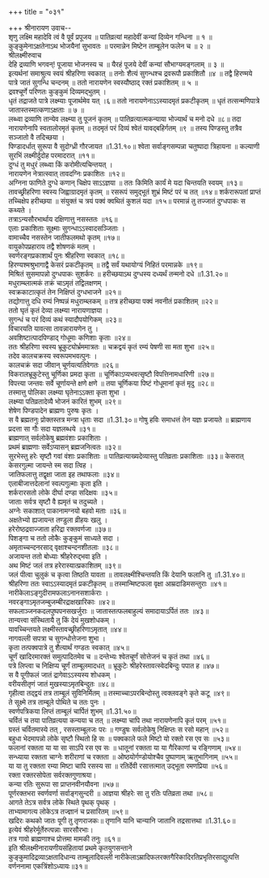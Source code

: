 +++
title = "०३१"

+++
श्रीनारायण उवाच--  
शृणु लक्ष्मि महादेवि त्वं वै पूर्वं प्रपूजय ॥
पातिव्रत्यां महादेवीं कन्यां दिव्येन गन्धिना ॥ १ ॥  
कुङ्कुमेनाऽक्षतेनाऽथ भोजयैनां सुभावतः ॥
परमान्नेन मिष्टेन ताम्बूलेन फलेन च ॥ २ ॥  
श्रीलक्ष्मीरुवाच  
देहि द्रव्याणि भगवन्! पूजाया भोजनस्य च ॥
यैरहं पूजये देवीं कन्यां सौभाग्यमङ्गलाम् ॥ ३ ॥  
इत्यर्थनां समाश्रुत्य स्वयं श्रीहरिणा स्वकात् ॥
तनोः शैत्यं सुगन्धश्च द्रवरूपौ प्रकाशितौ ॥४ ॥
तद्वै हिरण्मये पात्रे जातं सुगन्धि चन्दनम् ॥
ततो नारायणेन स्वस्यौष्ठाद् रक्तं प्रकाशितम् ॥ ५ ॥  
द्रवश्चूर्णे परिणतः कुङ्कुमं दिव्यमद्भुतम् ।  
धृतं तद्राजते पात्रे लक्ष्म्याः पूजार्थमेव यत् ।६॥
ततो नारायणेनाऽऽस्यादमृतं प्रकटीकृतम् ॥
धृतं तत्सन्मणिपात्रे जातास्तस्मात्कणाऽक्षताः ॥ ७ ॥  
लब्ध्वा द्रव्याणि तान्येव लक्ष्म्या तु पूजनं कृतम् ॥
पातिव्रत्यात्मकन्याया भोज्यार्थं च मनो दधे ॥८॥
तदा नारायणेनापि स्वतालोरमृतं कृतम् ॥
तदमृतं परं दिव्यं श्वेतं यावद्बहिर्गतम् ॥९ ॥
तस्य पिण्डस्तु तत्रैव सञ्जातो वै तदिच्छया ।  
पिण्डादर्धात् सुरूपा वै सुदोग्ध्री गौरजायत ॥1.31.१०॥
श्वेता सर्वाङ्गसम्पन्ना चतुष्पादा त्रिहायना ॥
कल्याणी सुरभिं लक्ष्मीर्दुदोह परमादरात् ॥११॥  
दुग्धं तु मधुरं लब्ध्वा किं करोमीत्यचिन्तयत् ।  
नारायणेन नेत्रात्स्वात् तावदग्निः प्रकाशितः ॥१२॥  
अग्निना फाणिते दुग्धे कणान् चिक्षेप साऽऽज्ञया ॥
ततः किमिति कार्यं मे यदा चिन्तयति स्वयम् ॥१३॥
तावच्छ्रीहरिणा स्वस्य जिह्वाग्रादमृतं कृतम् ॥
रसरूपं समुद्भूतं शुभ्रं मिष्टं परं च तत् ॥१४॥
शर्करारूपतां प्राप्तं तच्चिक्षेप हरीच्छया ॥
संयुक्तं च त्रयं पक्वं क्वथितं कुशलं यदा ॥१५॥
परमान्नं तु तज्जातं दुग्धपाकः स कथ्यते ।  
तत्राऽन्यसौरभार्थाय दक्षिणात्तु नसस्ततः ॥१६॥  
एलाः प्रकाशिताः सूक्ष्माः सुगन्धाऽऽस्वादसञ्जिताः ।  
वामाच्चैव नसस्तेन जातीफलमथो कृतम् ॥१७॥  
वायुकोपप्रहाराय तद्वै शोषणकं मतम् ।  
स्वर्णरङ्गप्रकाशार्थं पुनः श्रीहरिणा स्वकात् ॥१८॥  
हिरण्यश्मश्रुभागाद्वै केसरं प्रकटीकृतम् ॥
तद्वै सर्वं यथायोग्यं निहितं परमान्नके ॥१९॥  
मिश्रितं सुसमापन्नो दुग्धपाकः सुशर्करः ॥
हरीच्छयाऽथ दुग्धस्य दध्यर्थं तन्मनो दधे ॥1.31.२०॥  
मधुराम्ब्लात्मकं तक्रं चाऽमृतं तद्विलक्षणम् ।  
स्वक्रकाटात्कृतं तेन निक्षिप्तं दुग्धभाजने ॥२१॥  
तद्योगात्तु दधि रम्यं निष्पन्नं मधुराम्ब्लकम् ॥
तत्र हरीच्छया पक्वं नवनीतं प्रकाशितम् ॥२२॥  
ततो घृतं कृतं देव्या लक्ष्म्या नारायणाज्ञया ।  
सुगन्धं च परं दिव्यं कथं स्यादौपयोगिकम् ॥२३॥  
विचारयति यावत्सा तावन्नारायणेन तु ।  
अवशिष्टात्पादपिण्डाद् गोधूमाः कणिशाः कृताः ॥२४॥  
ततः श्रीहरिणा स्वस्य भ्रूकुट्योर्भ्रममात्रतः ॥
चक्रद्वयं कृतं रम्यं पेषणी सा मता शुभा ॥२५॥  
तदेव कालचक्रस्य स्वरूपमभवत्पुनः ।  
कालचक्रं सदा जीवान् चूर्णयत्यतिवेगतः ॥२६॥  
विकरालभ्रूकुटेस्तु चूर्णिका प्रमदा कृता ॥
चूर्णिकाऽप्यभवत्सृष्टौ विपत्तिनामधारिणी ॥२७॥  
विपत्त्या जन्तवः सर्वे चूर्णायन्ते क्षणे क्षणे ॥
तया चूर्णिकया पिष्टं गोधूमानां कृतं मृदु ॥२८॥  
तस्मात्तु पोलिका लक्ष्म्या घृतेनाऽऽक्ता कृता शुभा ।  
लक्ष्म्या पतिव्रतादेव्यै भोजनं कारितं शुभम् ॥२९॥  
शेषेण पिण्डपादेन ब्राह्मणः पुरुषः कृतः ।  
स वै ब्रह्मतनुः प्रोक्तस्तत्र मन्त्रा धृताः सदा ॥1.31.३०॥
गोषु हविः समाधत्तं तेन यज्ञः प्रजायते ॥
ब्राह्मणाय प्रदत्ता सा गौः सदा यज्ञलब्धये ॥३१॥  
ब्राह्मणात् सर्वलोकेषु ब्रह्मवंशाः प्रकाशिताः ।  
प्रथमं ब्राह्मणाः सर्वेऽप्यासन् ब्रह्मजनित्वतः ॥३२॥  
सुरभेस्तु हरेः सृष्टौ गवां वंशाः प्रकाशिताः ॥
पातिव्रत्याख्यदेव्यास्तु पतिव्रताः प्रकाशिताः ॥३३॥
केसरात् केसरगुल्मा जायन्ते स्म सदा त्विह ।  
जातिफलात्तु तद्वृक्षा जाता इह तथाफलाः ॥३४॥  
एलाबीजात्तदेलानां स्वल्पगुल्माः कृता इति ।  
शर्करारसतो लोके दीर्घा दण्डा सदिक्षवः ॥३५॥  
जाताः सर्वत्र सृष्टौ वै ह्यमृतं च तदुच्यते ।  
अग्नेः सकाशात् पाकानामग्नयो बहवो मताः ॥३६॥  
अक्षतेभ्यो ह्यजायन्त तण्डुला व्रीहयः खलु ।  
हरेरोष्ठद्रवाज्जाता हरिद्रा रक्तवर्णजा ॥३७॥  
पिशङ्गा च ततो लोकैः कुङ्कुमं साध्यते सदा ।  
अमृताच्चन्दनरसाद् वृक्षाश्चन्दनशीतलाः ॥३८॥  
अजायन्त ततो बोध्याः श्रीहरेरुद्भवा इति ।  
अथ मिष्टं जलं तत्र हरेरास्यात्प्रकाशितम् ॥३९॥  
जलं पीत्वा चुलुकं च कृत्वा तिष्ठति यावता ॥
तावलक्ष्मीश्चिन्तयति किं देयानि फलानि तु ॥1.31.४०॥  
श्रीहरिणा ततः स्वाऽऽस्यादमृतं प्रकटीकृतम् ॥
तस्मान्मिष्टफला वृक्षा आम्रदाडिमसन्तुराः ॥४१॥  
नारीकेलाऽङ्गुदीरामफलाऽनानसशार्कराः ।  
नवरङ्गाऽमृतजम्बुजम्बीरद्राक्षखारिकाः ॥४२॥  
सफलाञ्जनकदलपुष्पपनसखर्जुराः ॥
जातास्तत्फलबाहुल्यं समादायाऽर्पितं ततः ॥४३॥  
तान्यत्त्वा संस्थितायै तु किं देयं मुखशोधकम् ।  
यावच्चिन्तयते लक्ष्मीस्तावच्छ्रीहरिणाऽमृतात् ॥४४॥  
नागवल्ली सपत्रा च सुगन्धोत्तेजना शुभा ।  
कृता तत्पक्वपात्रे तु शैत्यार्थं गण्डतः स्वकात् ॥४५॥  
चूर्णं खादिरमारक्तं समुत्पादितमेव च ॥
दन्तेभ्यः श्वेतचूर्णं सोत्तेजनं च कृतं तथा ॥४६॥  
पत्रे लिप्त्वा च निक्षिप्य चूर्णं ताम्बूलमादधत् ॥
भ्रूकुटेः श्रीहरेस्तावत्स्वेदबिन्दुः पपात ह ॥४७॥  
स वै पूगीफलं जातं द्रागेवाऽऽस्यस्य शोधकम् ।  
वरीयसीतृणं जातं मुखस्याऽमृतबिन्दुतः ॥४८॥  
गृहीत्वा तद्द्वयं तत्र ताम्बूलं सुविनिर्मितम् ॥
तस्माच्चाऽपरबिन्दोस्तु त्वक्लवङ्गे कृते कटू ॥४९॥  
ते सूक्ष्मे तत्र ताम्बूले पोथिते च ततः पुनः ।  
स्वर्णपत्रिकया लिप्तं ताम्बूलं चार्पितं शुभम् ॥1.31.५०॥  
चर्वितं च तया पातिव्रत्यया कन्यया च तत् ॥
लक्ष्म्या चापि तथा नारायणेनापि कृतं परम् ॥५१॥  
ग्रस्तं चर्वितमास्ये तत् , रसस्ताम्बूलजः परः ॥
गण्डुषः सर्वलोकेषु निक्षिप्तः स रसो महान् ॥५२॥  
बहुधा भेदमापन्नो लोके सृष्टौ स्थितो हि सः ॥
पक्वकाले फले मिष्टो यो रक्तो रस एव सः ॥५३॥  
फलानां रक्तता या या सा साऽपि रस एव सः ॥
धातूनां रक्तता या या गैरिकाणां च रङ्गिणाम् ॥५४॥  
सन्ध्याया रक्तता चाग्नेः शरीराणां च रक्तता ॥
ओष्ठयोर्गण्डोयोश्चैव पुष्पाणाम् ऋतुभागिनाम् ॥५५॥  
या या तु रक्तता रम्या मिष्टा चापि रसस्य सा ॥
रतिर्देवी रसात्तत्मात् उद्भूता रमणप्रिया ॥५६॥  
रक्ता रक्तरसोपेता सर्वरक्तगुणाश्रया।  
कन्या रतिः सुरूपा सा प्राप्तनवीनयौवना ॥५७॥  
पूर्णरक्तभरा स्वर्णवर्णा सर्वाङ्गसुन्दरी ॥
आज्ञया श्रीहरेः सा तु रतिः पतिव्रता तथा ॥५८॥  
आगते तेऽत्र सर्वत्र लोके स्थिते पृथक् पृथक् ।  
ताभ्यामागत्य लोकेऽत्र तज्ज्ञानं च प्रसारितम् ॥५९॥  
खदिरः कथको जातः पूगी तु तृणराजकः॥
तृणानि यानि चान्यानि जातानि तद्रसात्तथा ॥1.31.६०॥  
इत्येवं श्रीहरेर्मूर्तेरुत्पन्नाः सारसौरभाः।  
तत्र गावो ब्राह्मणाश्च प्रोत्तमा मामकी तनुः ॥६१॥  
इति श्रीलक्ष्मीनारायणीयसंहितायां प्रथमे कृतयुगसन्ताने  
कुङ्कुमादिद्रव्याऽक्षतादिधान्य ताम्बूलादिवल्ली नारीकेलाऽम्रादिफलरक्तगैरिकादिरतिप्रभृतिरसाद्युत्पत्ति  
वर्णननामा एकत्रिंशोऽध्यायः॥३१॥  
    
